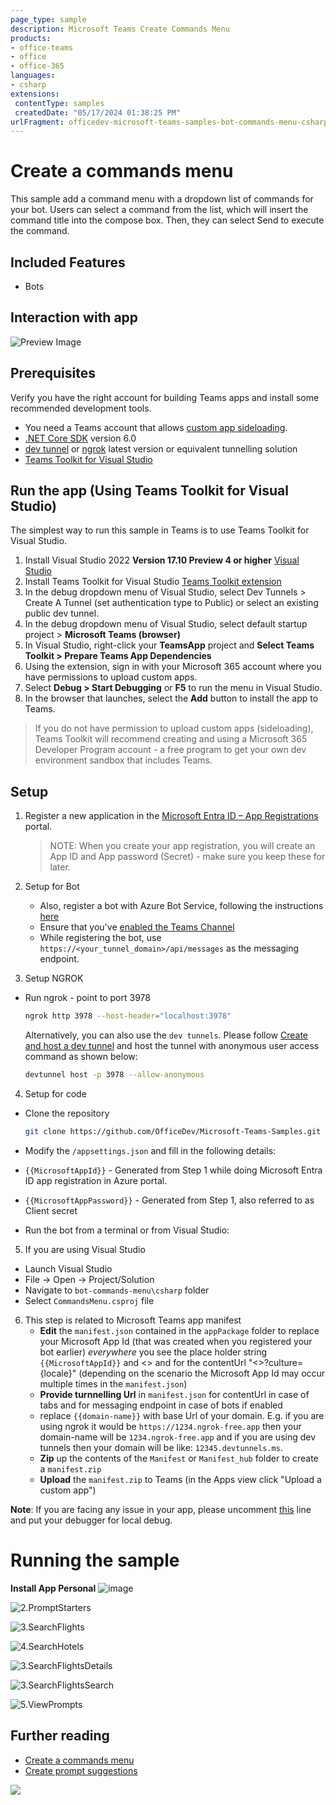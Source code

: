 ```yaml
---
page_type: sample
description: Microsoft Teams Create Commands Menu
products:
- office-teams
- office
- office-365
languages:
- csharp
extensions:
 contentType: samples
 createdDate: "05/17/2024 01:38:25 PM"
urlFragment: officedev-microsoft-teams-samples-bot-commands-menu-csharp
---
```


# Create a commands menu
This sample add a command menu with a dropdown list of commands for your bot. Users can select a command from the list, which will insert the command title into the compose box. Then, they can select Send to execute the command.

## Included Features
* Bots

## Interaction with app

![Preview Image](Images/Botcommandsmenu.gif)

## Prerequisites

Verify you have the right account for building Teams apps and install some recommended development tools.

- You need a Teams account that allows [custom app sideloading](https://docs.microsoft.com/microsoftteams/platform/build-your-first-app/build-first-app-overview#set-up-your-development-account).
- [.NET Core SDK](https://dotnet.microsoft.com/download) version 6.0
- [dev tunnel](https://learn.microsoft.com/en-us/azure/developer/dev-tunnels/get-started?tabs=windows) or [ngrok](https://ngrok.com/) latest version or equivalent tunnelling solution
- [Teams Toolkit for Visual Studio](https://learn.microsoft.com/en-us/microsoftteams/platform/toolkit/toolkit-v4/install-teams-toolkit-vs?pivots=visual-studio-v17-7)

## Run the app (Using Teams Toolkit for Visual Studio)

The simplest way to run this sample in Teams is to use Teams Toolkit for Visual Studio.
1. Install Visual Studio 2022 **Version 17.10 Preview 4 or higher** [Visual Studio](https://visualstudio.microsoft.com/downloads/)
1. Install Teams Toolkit for Visual Studio [Teams Toolkit extension](https://learn.microsoft.com/en-us/microsoftteams/platform/toolkit/toolkit-v4/install-teams-toolkit-vs?pivots=visual-studio-v17-7)
1. In the debug dropdown menu of Visual Studio, select Dev Tunnels > Create A Tunnel (set authentication type to Public) or select an existing public dev tunnel.
1. In the debug dropdown menu of Visual Studio, select default startup project > **Microsoft Teams (browser)**
1. In Visual Studio, right-click your **TeamsApp** project and **Select Teams Toolkit > Prepare Teams App Dependencies**
1. Using the extension, sign in with your Microsoft 365 account where you have permissions to upload custom apps.
1. Select **Debug > Start Debugging** or **F5** to run the menu in Visual Studio.
1. In the browser that launches, select the **Add** button to install the app to Teams.
> If you do not have permission to upload custom apps (sideloading), Teams Toolkit will recommend creating and using a Microsoft 365 Developer Program account - a free program to get your own dev environment sandbox that includes Teams.

## Setup
1. Register a new application in the [Microsoft Entra ID – App Registrations](https://go.microsoft.com/fwlink/?linkid=2083908) portal.
    > NOTE: When you create your app registration, you will create an App ID and App password (Secret) - make sure you keep these for later.

2. Setup for Bot
	
	- Also, register a bot with Azure Bot Service, following the instructions [here](https://docs.microsoft.com/azure/bot-service/bot-service-quickstart-registration?view=azure-bot-service-3.0)
	- Ensure that you've [enabled the Teams Channel](https://docs.microsoft.com/azure/bot-service/channel-connect-teams?view=azure-bot-service-4.0)
	- While registering the bot, use `https://<your_tunnel_domain>/api/messages` as the messaging endpoint.

3. Setup NGROK
 - Run ngrok - point to port 3978

    ```bash
    ngrok http 3978 --host-header="localhost:3978"
    ```

   Alternatively, you can also use the `dev tunnels`. Please follow [Create and host a dev tunnel](https://learn.microsoft.com/en-us/azure/developer/dev-tunnels/get-started?tabs=windows) and host the tunnel with anonymous user access command as shown below:

   ```bash
   devtunnel host -p 3978 --allow-anonymous
   ```

4. Setup for code

  - Clone the repository

    ```bash
    git clone https://github.com/OfficeDev/Microsoft-Teams-Samples.git
    ```
  - Modify the `/appsettings.json` and fill in the following details:
  - `{{MicrosoftAppId}}` - Generated from Step 1 while doing Microsoft Entra ID app registration in Azure portal.
  - `{{MicrosoftAppPassword}}` - Generated from Step 1, also referred to as Client secret

- Run the bot from a terminal or from Visual Studio:

5. If you are using Visual Studio
  - Launch Visual Studio
  - File -> Open -> Project/Solution
  - Navigate to `bot-commands-menu\csharp` folder
  - Select `CommandsMenu.csproj` file

6. This step is related to Microsoft Teams app manifest
    - **Edit** the `manifest.json` contained in the `appPackage`  folder to replace your Microsoft App Id (that was created when you registered your bot earlier) *everywhere* you see the place holder string `{{MicrosoftAppId}}` and <<Azure Bot ID>> and for the contentUrl "<<Tunnel Url>>?culture={locale}" (depending on the scenario the Microsoft App Id may occur multiple times in the `manifest.json`)
   - **Provide turnnelling Url** in `manifest.json` for contentUrl in case of tabs and for messaging endpoint in case of bots if enabled
   - replace `{{domain-name}}` with base Url of your domain. E.g. if you are using ngrok it would be `https://1234.ngrok-free.app` then your domain-name will be `1234.ngrok-free.app` and if you are using dev tunnels then your domain will be like: `12345.devtunnels.ms`.
    - **Zip** up the contents of the `Manifest` or `Manifest_hub` folder to create a `manifest.zip`
    - **Upload** the `manifest.zip` to Teams (in the Apps view click "Upload a custom app")
    
**Note**: If you are facing any issue in your app, please uncomment [this](https://github.com/OfficeDev/Microsoft-Teams-Samples/blob/main/samples/bot-commands-menu/csharp/CommandsMenu/AdapterWithErrorHandler.cs#L24) line and put your debugger for local debug.

# Running the sample

**Install App Personal**
![image](Images/1.InstallApp.png)

![2.PromptStarters](Images/2.PromptStarters.png)

![3.SearchFlights](Images/3.SearchFlights.png)

![4.SearchHotels](Images/4.SearchHotels.png)

![3.SearchFlightsDetails](Images/3.SearchFlightsDetails.png)

![3.SearchFlightsSearch](Images/3.SearchFlightsSearch.png)

![5.ViewPrompts](Images/5.ViewPrompts.png)

## Further reading

- [Create a commands menu](https://review.learn.microsoft.com/en-us/microsoftteams/platform/bots/how-to/create-a-bot-commands-menu?branch=pr-en-us-10866&tabs=desktop%2Cdotnetlocalization)
- [Create prompt suggestions](https://review.learn.microsoft.com/en-us/microsoftteams/platform/bots/how-to/conversations/prompt-suggestions?branch=pr-en-us-10866&tabs=manually-in-the-app-manifest%2Cjavascript)

<img src="https://pnptelemetry.azurewebsites.net/microsoft-teams-samples/samples/bot-commands-menu-csharp" />